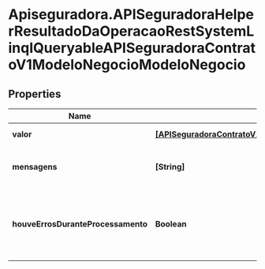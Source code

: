 # Apiseguradora.APISeguradoraHelperResultadoDaOperacaoRestSystemLinqIQueryableAPISeguradoraContratoV1ModeloNegocioModeloNegocio

## Properties
Name | Type | Description | Notes
------------ | ------------- | ------------- | -------------
**valor** | [**[APISeguradoraContratoV1ModeloNegocioModeloNegocio]**](APISeguradoraContratoV1ModeloNegocioModeloNegocio.md) | Valor da Operação | [optional] 
**mensagens** | **[String]** | Mensagens de contexto da operação | [optional] 
**houveErrosDuranteProcessamento** | **Boolean** | Indicador se a operação foi concluída com sucesso | [optional] 



